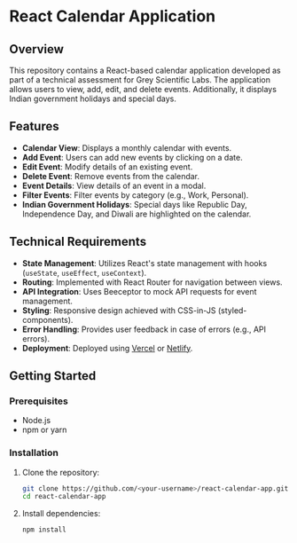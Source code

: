 # React Calendar Application

## Overview

This repository contains a React-based calendar application developed as part of a technical assessment for Grey Scientific Labs. The application allows users to view, add, edit, and delete events. Additionally, it displays Indian government holidays and special days.

## Features

- **Calendar View**: Displays a monthly calendar with events.
- **Add Event**: Users can add new events by clicking on a date.
- **Edit Event**: Modify details of an existing event.
- **Delete Event**: Remove events from the calendar.
- **Event Details**: View details of an event in a modal.
- **Filter Events**: Filter events by category (e.g., Work, Personal).
- **Indian Government Holidays**: Special days like Republic Day, Independence Day, and Diwali are highlighted on the calendar.

## Technical Requirements

- **State Management**: Utilizes React's state management with hooks (`useState`, `useEffect`, `useContext`).
- **Routing**: Implemented with React Router for navigation between views.
- **API Integration**: Uses Beeceptor to mock API requests for event management.
- **Styling**: Responsive design achieved with CSS-in-JS (styled-components).
- **Error Handling**: Provides user feedback in case of errors (e.g., API errors).
- **Deployment**: Deployed using [Vercel](https://vercel.com/) or [Netlify](https://www.netlify.com/).

## Getting Started

### Prerequisites

- Node.js
- npm or yarn

### Installation

1. Clone the repository:
   ```bash
   git clone https://github.com/<your-username>/react-calendar-app.git
   cd react-calendar-app
2. Install dependencies:
    ```bash
    npm install
